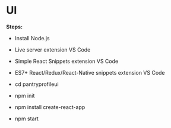 # UI

**Steps:** 

- Install Node.js 
- Live server extension VS Code 
- Simple React Snippets extension VS Code
- ES7+ React/Redux/React-Native snippets extension VS Code

- cd pantryprofileui
- npm init
- npm install create-react-app
- npm start 
